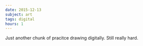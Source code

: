 ```yaml
---
date: 2015-12-13
subject: art
tags: digital
hours: 1
---
```


Just another chunk of pracitce drawing digitally. Still really hard.